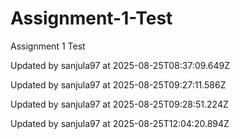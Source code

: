 # Assignment-1-Test
Assignment 1 Test

Updated by sanjula97 at 2025-08-25T08:37:09.649Z

Updated by sanjula97 at 2025-08-25T09:27:11.586Z

Updated by sanjula97 at 2025-08-25T09:28:51.224Z

Updated by sanjula97 at 2025-08-25T12:04:20.894Z
